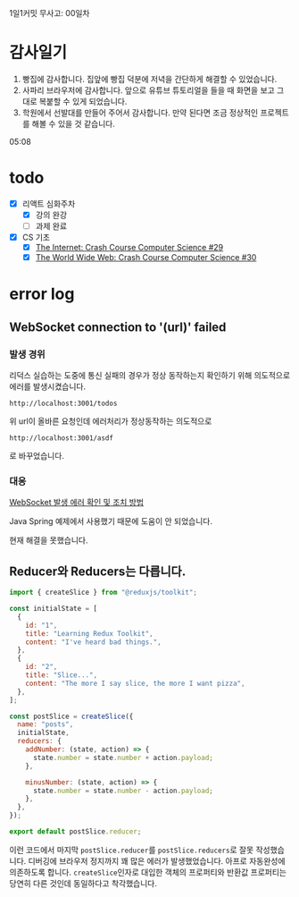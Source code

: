 1일1커밋 무사고: 00일차

# 감사일기

1. 빵집에 감사합니다. 집앞에 빵집 덕분에 저녁을 간단하게 해결할 수 있었습니다.
2. 사파리 브라우저에 감사합니다. 앞으로 유튜브 튜토리얼을 들을 때 화면을 보고 그대로 복붙할 수 있게 되었습니다.
3. 학원에서 선발대를 만들어 주어서 감사합니다. 만약 된다면 조금 정상적인 프로젝트를 해볼 수 있을 것 같습니다.

05:08

# todo

- [x] 리액트 심화주차
  - [x] 강의 완강
  - [ ] 과제 완료
- [x] CS 기초
  - [x] [The Internet: Crash Course Computer Science #29](https://www.youtube.com/watch?v=AEaKrq3SpW8)
  - [x] [The World Wide Web: Crash Course Computer Science #30](https://www.youtube.com/watch?v=guvsH5OFizE)

# error log

## WebSocket connection to '(url)' failed

### 발생 경위

리덕스 실습하는 도중에 통신 실패의 경우가 정상 동작하는지 확인하기 위해 의도적으로 에러를 발생시켰습니다.

```url
http://localhost:3001/todos
```

위 url이 올바른 요청인데 에러처리가 정상동작하는 의도적으로

```url
http://localhost:3001/asdf
```

로 바꾸었습니다.

### 대응

[WebSocket 발생 에러 확인 및 조치 방법](https://hyeon-jinhyeok.tistory.com/38)

Java Spring 예제에서 사용했기 때문에 도움이 안 되었습니다.

현재 해결을 못했습니다.

## Reducer와 Reducers는 다릅니다.

```js
import { createSlice } from "@reduxjs/toolkit";

const initialState = [
  {
    id: "1",
    title: "Learning Redux Toolkit",
    content: "I've heard bad things.",
  },
  {
    id: "2",
    title: "Slice...",
    content: "The more I say slice, the more I want pizza",
  },
];

const postSlice = createSlice({
  name: "posts",
  initialState,
  reducers: {
    addNumber: (state, action) => {
      state.number = state.number + action.payload;
    },

    minusNumber: (state, action) => {
      state.number = state.number - action.payload;
    },
  },
});

export default postSlice.reducer;
```

이런 코드에서 마지막 `postSlice.reducer`를 `postSlice.reducers`로 잘못 작성했습니다. 디버깅에 브라우저 정지까지 꽤 많은 에러가 발생했었습니다. 아프로 자동완성에 의존하도록 합니다. `createSlice`인자로 대입한 객체의 프로퍼티와 반환값 프로퍼티는 당연히 다른 것인데 동일하다고 착각했습니다.
